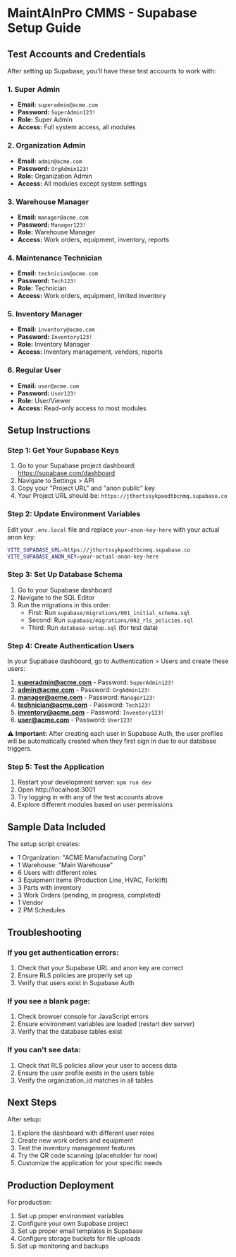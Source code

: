 # MaintAInPro CMMS - Supabase Setup Guide

## Test Accounts and Credentials

After setting up Supabase, you'll have these test accounts to work with:

### 1. Super Admin

- **Email:** `superadmin@acme.com`
- **Password:** `SuperAdmin123!`
- **Role:** Super Admin
- **Access:** Full system access, all modules

### 2. Organization Admin

- **Email:** `admin@acme.com`
- **Password:** `OrgAdmin123!`
- **Role:** Organization Admin
- **Access:** All modules except system settings

### 3. Warehouse Manager

- **Email:** `manager@acme.com`
- **Password:** `Manager123!`
- **Role:** Warehouse Manager
- **Access:** Work orders, equipment, inventory, reports

### 4. Maintenance Technician

- **Email:** `technician@acme.com`
- **Password:** `Tech123!`
- **Role:** Technician
- **Access:** Work orders, equipment, limited inventory

### 5. Inventory Manager

- **Email:** `inventory@acme.com`
- **Password:** `Inventory123!`
- **Role:** Inventory Manager
- **Access:** Inventory management, vendors, reports

### 6. Regular User

- **Email:** `user@acme.com`
- **Password:** `User123!`
- **Role:** User/Viewer
- **Access:** Read-only access to most modules

## Setup Instructions

### Step 1: Get Your Supabase Keys

1. Go to your Supabase project dashboard: https://supabase.com/dashboard
2. Navigate to Settings > API
3. Copy your "Project URL" and "anon public" key
4. Your Project URL should be: `https://jthortssykpaodtbcnmq.supabase.co`

### Step 2: Update Environment Variables

Edit your `.env.local` file and replace `your-anon-key-here` with your actual anon key:

```bash
VITE_SUPABASE_URL=https://jthortssykpaodtbcnmq.supabase.co
VITE_SUPABASE_ANON_KEY=your-actual-anon-key-here
```

### Step 3: Set Up Database Schema

1. Go to your Supabase dashboard
2. Navigate to the SQL Editor
3. Run the migrations in this order:
   - First: Run `supabase/migrations/001_initial_schema.sql`
   - Second: Run `supabase/migrations/002_rls_policies.sql`
   - Third: Run `database-setup.sql` (for test data)

### Step 4: Create Authentication Users

In your Supabase dashboard, go to Authentication > Users and create these users:

1. **superadmin@acme.com** - Password: `SuperAdmin123!`
2. **admin@acme.com** - Password: `OrgAdmin123!`
3. **manager@acme.com** - Password: `Manager123!`
4. **technician@acme.com** - Password: `Tech123!`
5. **inventory@acme.com** - Password: `Inventory123!`
6. **user@acme.com** - Password: `User123!`

⚠️ **Important:** After creating each user in Supabase Auth, the user profiles will be automatically
created when they first sign in due to our database triggers.

### Step 5: Test the Application

1. Restart your development server: `npm run dev`
2. Open http://localhost:3001
3. Try logging in with any of the test accounts above
4. Explore different modules based on user permissions

## Sample Data Included

The setup script creates:

- 1 Organization: "ACME Manufacturing Corp"
- 1 Warehouse: "Main Warehouse"
- 6 Users with different roles
- 3 Equipment items (Production Line, HVAC, Forklift)
- 3 Parts with inventory
- 3 Work Orders (pending, in progress, completed)
- 1 Vendor
- 2 PM Schedules

## Troubleshooting

### If you get authentication errors:

1. Check that your Supabase URL and anon key are correct
2. Ensure RLS policies are properly set up
3. Verify that users exist in Supabase Auth

### If you see a blank page:

1. Check browser console for JavaScript errors
2. Ensure environment variables are loaded (restart dev server)
3. Verify that the database tables exist

### If you can't see data:

1. Check that RLS policies allow your user to access data
2. Ensure the user profile exists in the users table
3. Verify the organization_id matches in all tables

## Next Steps

After setup:

1. Explore the dashboard with different user roles
2. Create new work orders and equipment
3. Test the inventory management features
4. Try the QR code scanning (placeholder for now)
5. Customize the application for your specific needs

## Production Deployment

For production:

1. Set up proper environment variables
2. Configure your own Supabase project
3. Set up proper email templates in Supabase
4. Configure storage buckets for file uploads
5. Set up monitoring and backups
